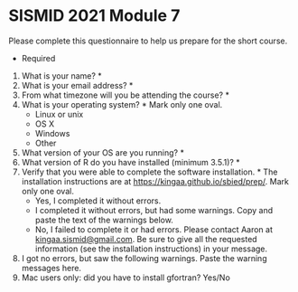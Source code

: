 # SISMID 2021 Module 7

Please complete this questionnaire to help us prepare for the short course.
* Required

1. What is your name? *
1. What is your email address? *
1. From what timezone will you be attending the course? *
1. What is your operating system? *
   Mark only one oval.
	- Linux or unix
	- OS X
    - Windows
    - Other 
1. What version of your OS are you running? *
1. What version of R do you have installed (minimum 3.5.1)? *
1. Verify that you were able to complete the software installation. *
   The installation instructions are at https://kingaa.github.io/sbied/prep/.
   Mark only one oval.
	- Yes, I completed it without errors.
	- I completed it without errors, but had some warnings. Copy and paste the text of the warnings below.
	- No, I failed to complete it or had errors. Please contact Aaron at kingaa.sismid@gmail.com. Be sure to give all the requested information (see the installation instructions) in your message. 
1. I got no errors, but saw the following warnings.
   Paste the warning messages here.
1. Mac users only: did you have to install gfortran?
   Yes/No
